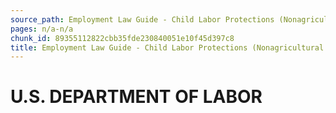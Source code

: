 ```yaml
---
source_path: Employment Law Guide - Child Labor Protections (Nonagricultural Work).md
pages: n/a-n/a
chunk_id: 89355112822cbb35fde230840051e10f45d397c8
title: Employment Law Guide - Child Labor Protections (Nonagricultural Work)
---
```

# U.S. DEPARTMENT OF LABOR
